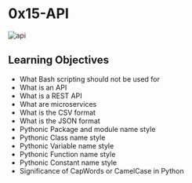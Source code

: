 # 0x15-API
![api](https://appmaster.io/cdn-cgi/image/width=768,quality=90,format=auto/api/_files/PqV7MuNwv89GrZvBd4LNNK/download/)

## Learning Objectives
- What Bash scripting should not be used for
- What is an API
- What is a REST API
- What are microservices
- What is the CSV format
- What is the JSON format
- Pythonic Package and module name style
- Pythonic Class name style
- Pythonic Variable name style
- Pythonic Function name style
- Pythonic Constant name style
- Significance of CapWords or CamelCase in Python
